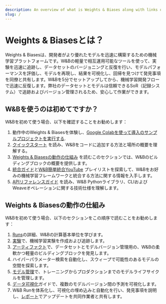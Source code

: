 ```yaml
---
description: An overview of what is Weights & Biases along with links on how to get started if you are a first time user.
slug: /
---
```


# Weights & Biasesとは？

Weights & Biasesは、開発者がより優れたモデルを迅速に構築するための機械学習プラットフォームです。W&Bの軽量で相互運用可能なツールを使って、実験を迅速に追跡し、データセットのバージョニングと反復を行い、モデルパフォーマンスを評価し、モデルを再現し、結果を可視化し、回帰を見つけて発見事項を同僚と共有します。W&Bを5分でセットアップしてから、機械学習開発フローで迅速に反復します。弊社のデータセットとモデルは信頼できるSoR（記録システム）で追跡およびバージョン管理されるため、安心して作業ができます。

<!-- ![](@site/static/images/general/diagram_2021.png) -->

## W&Bを使うのは初めてですか？
W&Bを初めて使う場合、以下を確認することをお勧めします：

1. 動作中のWeights & Biasesを体験し、[Google Colabを使って導入のサンプルプロジェクトを実行する](http://wandb.me/intro).
1. [クイックスタート](../quickstart.md) を読み、W&Bをコードに追加する方法と場所の概要を理解する。
2. [Weights & Biasesの動作の仕組み](#how-does-weights--biases-work) を読むこのセクションでは、W&Bのビルディングブロックの概要を提供します。
3. [統合ガイド](./integrations/intro.md)と[W&B簡単統合YouTube](https://www.youtube.com/playlist?list=PLD80i8An1OEGDADxOBaH71ZwieZ9nmPGC) プレイリストを探索して、W&Bをお好みの機械学習フレームワークと統合する方法に関する情報を入手します。
4. [APIリファレンスガイド](../ref/README.md) を読み、W&B Pythonライブラリ、CLIおよびWeaveオペレーションに関する技術仕様を理解します。


## Weights & Biasesの動作の仕組み
W&Bを初めて使う場合、以下のセクションをこの順序で読むことをお勧めします：

1. [Runs](./runs/intro.md)の詳細、W&Bの計算基本単位を学びます。
2. [実験](./track/intro.md)で、機械学習実験を作成および追跡します。
3. [アーティファクト](./artifacts/intro.md)で、データセットとモデルバージョン管理用の、W&Bの柔軟かつ軽量のビルディングブロックを発見します。
4. ハイパーパラメーター検索を自動化し、スウィープで可能性のあるモデルの空間を探索します。
6. [モデル管理](./models/intro.md)で、トレーニングからプロダクションまでのモデルライフサイクルを管理します。
7. [データ可視化](./data-vis/intro.md)ガイドで、複数のモデルバージョン間の予測を可視化します。
8. W&B Runを体系化し、可視化の埋め込みと自動化を行い、発見事項を説明し、[レポート](./reports/intro.md)でアップデートを共同作業者と共有します。

